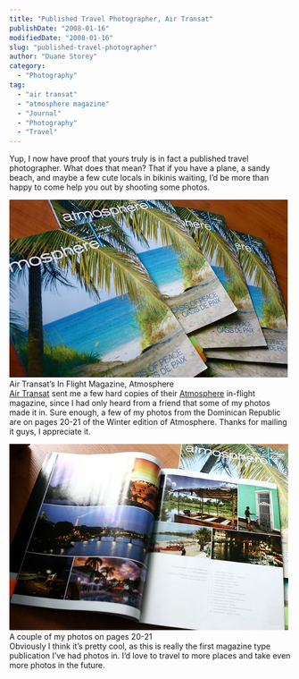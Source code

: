 ```yaml
---
title: "Published Travel Photographer, Air Transat"
publishDate: "2008-01-16"
modifiedDate: "2008-01-16"
slug: "published-travel-photographer"
author: "Duane Storey"
category:
  - "Photography"
tag:
  - "air transat"
  - "atmosphere magazine"
  - "Journal"
  - "Photography"
  - "Travel"
---
```


Yup, I now have proof that yours truly is in fact a published travel photographer. What does that mean? That if you have a plane, a sandy beach, and maybe a few cute locals in bikinis waiting, I’d be more than happy to come help you out by shooting some photos.

  
[![](_images/published-travel-photographer-air-transat-1.jpg)](http://flickr.com/photos/duanestorey/2198087250/)  
Air Transat’s In Flight Magazine, Atmosphere  
[Air Transat](http://www.airtransat.com/) sent me a few hard copies of their [Atmosphere](http://www.atmosphere-magazine.com/) in-flight magazine, since I had only heard from a friend that some of my photos made it in. Sure enough, a few of my photos from the Dominican Republic are on pages 20-21 of the Winter edition of Atmosphere. Thanks for mailing it guys, I appreciate it.

  
[![](_images/published-travel-photographer-air-transat-2.jpg)](http://flickr.com/photos/duanestorey/2198087204/in/photostream/)  
A couple of my photos on pages 20-21  
Obviously I think it’s pretty cool, as this is really the first magazine type publication I’ve had photos in. I’d love to travel to more places and take even more photos in the future.
